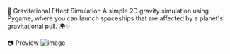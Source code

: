 🚀 Gravitational Effect Simulation
A simple 2D gravity simulation using Pygame, where you can launch spaceships that are affected by a planet's gravitational pull. 🌍✨

📷 Preview
![image](https://github.com/user-attachments/assets/b0c24bc3-3698-4240-ad06-f21eacedebef)
